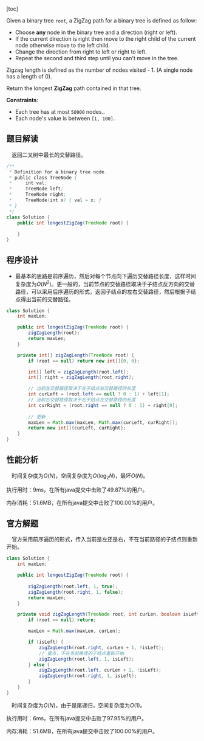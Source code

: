[toc]

Given a binary tree `root`, a ZigZag path for a binary tree is defined as follow:

* Choose **any** node in the binary tree and a direction (right or left).
* If the current direction is right then move to the right child of the current node otherwise move to the left child.
* Change the direction from right to left or right to left.
* Repeat the second and third step until you can't move in the tree.

Zigzag length is defined as the number of nodes visited - 1. (A single node has a length of 0).

Return the longest **ZigZag** path contained in that tree.



**Constraints**:

* Each tree has at most `50000` nodes..
* Each node's value is between `[1, 100]`.



## 题目解读

&emsp;返回二叉树中最长的交替路径。

```java
/**
 * Definition for a binary tree node.
 * public class TreeNode {
 *     int val;
 *     TreeNode left;
 *     TreeNode right;
 *     TreeNode(int x) { val = x; }
 * }
 */
class Solution {
    public int longestZigZag(TreeNode root) {
        
    }
}
```

## 程序设计

* 最基本的思路是前序遍历，然后对每个节点向下遍历交替路径长度，这样时间复杂度为$O(N^2)$。更一般的，当前节点的交替路径取决于子结点反方向的交替路径，可以采用后序遍历的形式，返回子结点的左右交替路径，然后根据子结点得出当前的交替路径。

```java
class Solution {
    int maxLen;

    public int longestZigZag(TreeNode root) {
        zigZagLength(root);
        return maxLen;
    }

    private int[] zigZagLength(TreeNode root) {
        if (root == null) return new int[]{0, 0};

        int[] left = zigZagLength(root.left);
        int[] right = zigZagLength(root.right);

        // 当前左交替路径取决于左子结点右交替路径的长度
        int curLeft = (root.left == null ? 0 : 1) + left[1];
        // 当前右交替路径取决于右子结点左交替路径的长度
        int curRight = (root.right == null ? 0 : 1) + right[0];
        
        // 更新
        maxLen = Math.max(maxLen, Math.max(curLeft, curRight));
        return new int[]{curLeft, curRight};
    }
}
```

## 性能分析

&emsp;时间复杂度为$O(N)$，空间复杂度为$O(\log_2N)$，最坏$O(N)$。

执行用时：9ms，在所有java提交中击败了49.87%的用户。

内存消耗：51.6MB，在所有java提交中击败了100.00%的用户。

## 官方解题

&emsp;官方采用前序遍历的形式，传入当前是左还是右，不在当前路径的子结点则重新开始。

```java
class Solution {
    int maxLen;

    public int longestZigZag(TreeNode root) {
        
        zigZagLength(root.left, 1, true);
        zigZagLength(root.right, 1, false);
        return maxLen;
    }

    private void zigZagLength(TreeNode root, int curLen, boolean isLeft) {
        if (root == null) return;

        maxLen = Math.max(maxLen, curLen);

        if (isLeft) {
            zigZagLength(root.right, curLen + 1, !isLeft);
            // 重点，不在当前路径的子结点重新开始
            zigZagLength(root.left, 1, isLeft);
        } else {
            zigZagLength(root.left, curLen + 1, !isLeft);
            zigZagLength(root.right, 1, isLeft);
        }
    }
}
```

&emsp;时间复杂度为$O(N)$，由于是尾递归，空间复杂度为$O(1)$。

执行用时：6ms，在所有java提交中击败了97.95%的用户。

内存消耗：51.6MB，在所有java提交中击败了100.00%的用户。
